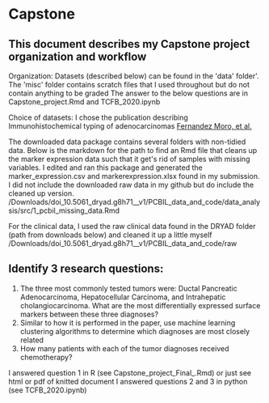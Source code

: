 # Capstone
## This document describes my Capstone project organization and workflow

Organization: Datasets (described below) can be found in the 'data' folder'. The 'misc' folder contains scratch files that I used throughout but do not contain anything to be graded
The answer to the below questions are in Capstone_project.Rmd and TCFB_2020.ipynb

Choice of datasets: I chose the publication describing Immunohistochemical typing of adenocarcinomas 
[Fernandez Moro, et al.](https://datadryad.org/stash/dataset/doi:10.5061/dryad.g8h71)

The downloaded data package contains several folders with non-tidied data. 
Below is the markdown for the path to find an Rmd file that cleans up the marker expression data such that it get's rid of samples with missing variables.
I edited and ran this package and generated the marker_expression.csv and markerexpression.xlsx found in my submission.
I did not include the downloaded raw data in my github but do include the cleaned up version.
/Downloads/doi_10.5061_dryad.g8h71__v1/PCBIL_data_and_code/data_analysis/src/1_pcbil_missing_data.Rmd

For the clinical data, I used the raw clinical data found in the DRYAD folder (path from downloads below) and cleaned it up a little myself
/Downloads/doi_10.5061_dryad.g8h71__v1/PCBIL_data_and_code/raw


## Identify 3 research questions:
1. The three most commonly tested tumors were: Ductal Pancreatic Adenocarcinoma, Hepatocellular Carcinoma, and Intrahepatic cholangiocarcinoma. 
What are the most differentially expressed surface markers between these three diagnoses?
2. Similar to how it is performed in the paper, use machine learning clustering algorithms to determine which diagnoses are most closely related
3. How many patients with each of the tumor diagnoses received chemotherapy?

I answered question 1 in R (see Capstone_project_Final_.Rmd) or just see html or pdf of knitted document 
I answered questions 2 and 3 in python (see TCFB_2020.ipynb)
 